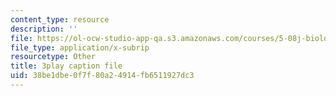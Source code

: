 ```yaml
---
content_type: resource
description: ''
file: https://ol-ocw-studio-app-qa.s3.amazonaws.com/courses/5-08j-biological-chemistry-ii-spring-2016/38be1dbe0f7f80a24914fb6511927dc3_0fm50-F9934.srt
file_type: application/x-subrip
resourcetype: Other
title: 3play caption file
uid: 38be1dbe-0f7f-80a2-4914-fb6511927dc3
---
```

